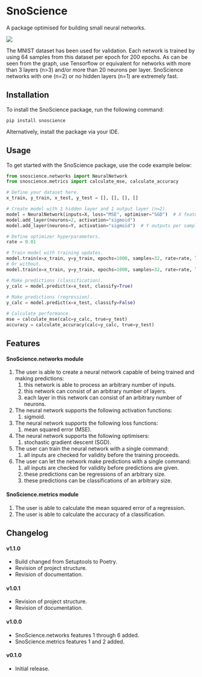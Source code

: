 # SnoScience

A package optimised for building small neural networks.

![](https://i.postimg.cc/fy4kwbw6/epochs-200.jpg)

The MNIST dataset has been used for validation. Each network is trained by using 64 samples from this dataset per epoch for 200 epochs.
As can be seen from the graph, use Tensorflow or equivalent for networks with more than 3 layers (n>3) and/or more than 20 neurons per layer.
SnoScience networks with one (n=2) or no hidden layers (n=1) are extremely fast.

## Installation

To install the SnoScience package, run the following command:

```shell
pip install snoscience
```

Alternatively, install the package via your IDE.

## Usage

To get started with the SnoScience package, use the code example below:

```Python
from snoscience.networks import NeuralNetwork
from snoscience.metrics import calculate_mse, calculate_accuracy

# Define your dataset here.
x_train, y_train, x_test, y_test = [], [], [], []

# Create model with 1 hidden layer and 1 output layer (n=2).
model = NeuralNetwork(inputs=X, loss="MSE", optimiser="SGD")  # X features per sample
model.add_layer(neurons=2, activation="sigmoid")
model.add_layer(neurons=Y, activation="sigmoid")  # Y outputs per sample

# Define optimizer hyperparameters.
rate = 0.01

# Train model with training updates.
model.train(x=x_train, y=y_train, epochs=1000, samples=32, rate=rate, log=True)
# Or without.
model.train(x=x_train, y=y_train, epochs=1000, samples=32, rate=rate, log=False)

# Make predictions (classification).
y_calc = model.predict(x=x_test, classify=True)
 
# Make predictions (regression).
y_calc = model.predict(x=x_test, classify=False)

# Calculate performance.
mse = calculate_mse(calc=y_calc, true=y_test)
accuracy = calculate_accuracy(calc=y_calc, true=y_test)
```

## Features

#### SnoScience.networks module

1. The user is able to create a neural network capable of being trained and making predictions:
   1. this network is able to process an arbitrary number of inputs.
   2. this network can consist of an arbitrary number of layers.
   3. each layer in this network can consist of an arbitrary number of neurons.
2. The neural network supports the following activation functions:
   1. sigmoid.
3. The neural network supports the following loss functions:
   1. mean squared error (MSE).
4. The neural network supports the following optimisers:
   1. stochastic gradient descent (SGD).
5. The user can train the neural network with a single command:
   1. all inputs are checked for validity before the training proceeds.
6. The user can let the network make predictions with a single command:
   1. all inputs are checked for validity before predictions are given.
   2. these predictions can be regressions of an arbitrary size.
   3. these predictions can be classifications of an arbitrary size.

#### SnoScience.metrics module

1. The user is able to calculate the mean squared error of a regression.
2. The user is able to calculate the accuracy of a classification.

## Changelog

#### v1.1.0

- Build changed from Setuptools to Poetry.
- Revision of project structure.
- Revision of documentation.

#### v1.0.1

- Revision of project structure.
- Revision of documentation.

#### v1.0.0

- SnoScience.networks features 1 through 6 added.
- SnoScience.metrics features 1 and 2 added.

#### v0.1.0

- Initial release.
